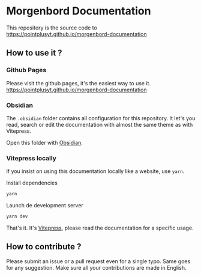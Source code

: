 # Morgenbord Documentation

This repository is the source code to https://pointplusyt.github.io/morgenbord-documentation

## How to use it ?

### Github Pages
Please visit the github pages, it's the easiest way to use it. https://pointplusyt.github.io/morgenbord-documentation

### Obsidian
The `.obsidian` folder contains all configuration for this repository. It let's you read, search or edit the documentation with almost the same theme as with Vitepress.

Open this folder with [Obsidian](https://obsdian.md).

### Vitepress locally
If you insist on using this documentation locally like a website, use `yarn`.

Install dependencies
```sh
yarn
```

Launch de development server

```sh
yarn dev
```

That's it. It's [Vitepress](https://vitepress.dev), please read the documentation for a specific usage.

## How to contribute ?

Please submit an issue or a pull request even for a single typo. Same goes for any suggestion. Make sure all your contributions are made in English.